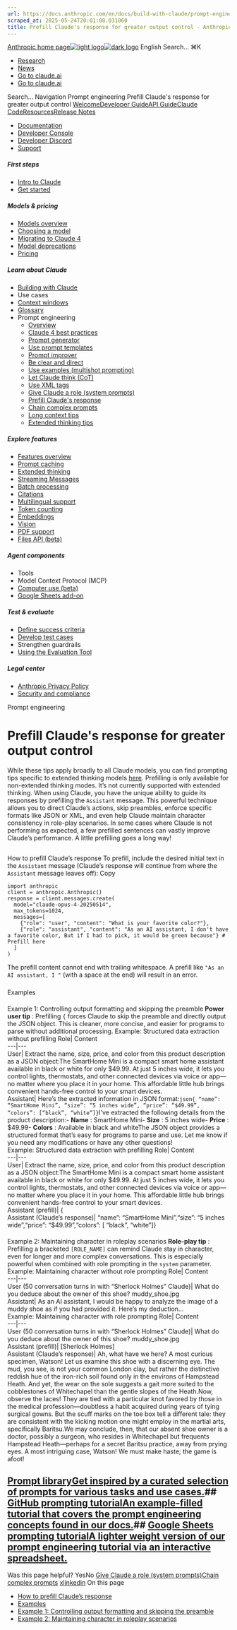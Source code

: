 ```yaml
---
url: https://docs.anthropic.com/en/docs/build-with-claude/prompt-engineering/prefill-claudes-response
scraped_at: 2025-05-24T20:01:08.031060
title: Prefill Claude's response for greater output control - Anthropic
---
```


[Anthropic home page![light logo](https://mintlify.s3.us-west-1.amazonaws.com/anthropic/logo/light.svg)![dark logo](https://mintlify.s3.us-west-1.amazonaws.com/anthropic/logo/dark.svg)](https://docs.anthropic.com/)
English
Search...
⌘K
  * [Research](https://www.anthropic.com/research)
  * [News](https://www.anthropic.com/news)
  * [Go to claude.ai](https://claude.ai/)
  * [Go to claude.ai](https://claude.ai/)


Search...
Navigation
Prompt engineering
Prefill Claude's response for greater output control
[Welcome](https://docs.anthropic.com/en/home)[Developer Guide](https://docs.anthropic.com/en/docs/welcome)[API Guide](https://docs.anthropic.com/en/api/overview)[Claude Code](https://docs.anthropic.com/en/docs/claude-code/overview)[Resources](https://docs.anthropic.com/en/resources/overview)[Release Notes](https://docs.anthropic.com/en/release-notes/overview)
* [Documentation](https://docs.anthropic.com/en/home)
* [Developer Console](https://console.anthropic.com/)
* [Developer Discord](https://www.anthropic.com/discord)
* [Support](https://support.anthropic.com/)
##### First steps
  * [Intro to Claude](https://docs.anthropic.com/en/docs/welcome)
  * [Get started](https://docs.anthropic.com/en/docs/get-started)


##### Models & pricing
  * [Models overview](https://docs.anthropic.com/en/docs/about-claude/models/overview)
  * [Choosing a model](https://docs.anthropic.com/en/docs/about-claude/models/choosing-a-model)
  * [Migrating to Claude 4](https://docs.anthropic.com/en/docs/about-claude/models/migrating-to-claude-4)
  * [Model deprecations](https://docs.anthropic.com/en/docs/about-claude/model-deprecations)
  * [Pricing](https://docs.anthropic.com/en/docs/about-claude/pricing)


##### Learn about Claude
  * [Building with Claude](https://docs.anthropic.com/en/docs/overview)
  * Use cases
  * [Context windows](https://docs.anthropic.com/en/docs/build-with-claude/context-windows)
  * [Glossary](https://docs.anthropic.com/en/docs/about-claude/glossary)
  * Prompt engineering
    * [Overview](https://docs.anthropic.com/en/docs/build-with-claude/prompt-engineering/overview)
    * [Claude 4 best practices](https://docs.anthropic.com/en/docs/build-with-claude/prompt-engineering/claude-4-best-practices)
    * [Prompt generator](https://docs.anthropic.com/en/docs/build-with-claude/prompt-engineering/prompt-generator)
    * [Use prompt templates](https://docs.anthropic.com/en/docs/build-with-claude/prompt-engineering/prompt-templates-and-variables)
    * [Prompt improver](https://docs.anthropic.com/en/docs/build-with-claude/prompt-engineering/prompt-improver)
    * [Be clear and direct](https://docs.anthropic.com/en/docs/build-with-claude/prompt-engineering/be-clear-and-direct)
    * [Use examples (multishot prompting)](https://docs.anthropic.com/en/docs/build-with-claude/prompt-engineering/multishot-prompting)
    * [Let Claude think (CoT)](https://docs.anthropic.com/en/docs/build-with-claude/prompt-engineering/chain-of-thought)
    * [Use XML tags](https://docs.anthropic.com/en/docs/build-with-claude/prompt-engineering/use-xml-tags)
    * [Give Claude a role (system prompts)](https://docs.anthropic.com/en/docs/build-with-claude/prompt-engineering/system-prompts)
    * [Prefill Claude's response](https://docs.anthropic.com/en/docs/build-with-claude/prompt-engineering/prefill-claudes-response)
    * [Chain complex prompts](https://docs.anthropic.com/en/docs/build-with-claude/prompt-engineering/chain-prompts)
    * [Long context tips](https://docs.anthropic.com/en/docs/build-with-claude/prompt-engineering/long-context-tips)
    * [Extended thinking tips](https://docs.anthropic.com/en/docs/build-with-claude/prompt-engineering/extended-thinking-tips)


##### Explore features
  * [Features overview](https://docs.anthropic.com/en/docs/build-with-claude/overview)
  * [Prompt caching](https://docs.anthropic.com/en/docs/build-with-claude/prompt-caching)
  * [Extended thinking](https://docs.anthropic.com/en/docs/build-with-claude/extended-thinking)
  * [Streaming Messages](https://docs.anthropic.com/en/docs/build-with-claude/streaming)
  * [Batch processing](https://docs.anthropic.com/en/docs/build-with-claude/batch-processing)
  * [Citations](https://docs.anthropic.com/en/docs/build-with-claude/citations)
  * [Multilingual support](https://docs.anthropic.com/en/docs/build-with-claude/multilingual-support)
  * [Token counting](https://docs.anthropic.com/en/docs/build-with-claude/token-counting)
  * [Embeddings](https://docs.anthropic.com/en/docs/build-with-claude/embeddings)
  * [Vision](https://docs.anthropic.com/en/docs/build-with-claude/vision)
  * [PDF support](https://docs.anthropic.com/en/docs/build-with-claude/pdf-support)
  * [Files API (beta)](https://docs.anthropic.com/en/docs/build-with-claude/files)


##### Agent components
  * Tools
  * Model Context Protocol (MCP)
  * [Computer use (beta)](https://docs.anthropic.com/en/docs/agents-and-tools/computer-use)
  * [Google Sheets add-on](https://docs.anthropic.com/en/docs/agents-and-tools/claude-for-sheets)


##### Test & evaluate
  * [Define success criteria](https://docs.anthropic.com/en/docs/test-and-evaluate/define-success)
  * [Develop test cases](https://docs.anthropic.com/en/docs/test-and-evaluate/develop-tests)
  * Strengthen guardrails
  * [Using the Evaluation Tool](https://docs.anthropic.com/en/docs/test-and-evaluate/eval-tool)


##### Legal center
  * [Anthropic Privacy Policy](https://www.anthropic.com/legal/privacy)
  * [Security and compliance](https://trust.anthropic.com/)


Prompt engineering
# Prefill Claude's response for greater output control
While these tips apply broadly to all Claude models, you can find prompting tips specific to extended thinking models [here](https://docs.anthropic.com/en/docs/build-with-claude/prompt-engineering/extended-thinking-tips).
Prefilling is only available for non-extended thinking modes. It’s not currently supported with extended thinking.
When using Claude, you have the unique ability to guide its responses by prefilling the `Assistant` message. This powerful technique allows you to direct Claude’s actions, skip preambles, enforce specific formats like JSON or XML, and even help Claude maintain character consistency in role-play scenarios.
In some cases where Claude is not performing as expected, a few prefilled sentences can vastly improve Claude’s performance. A little prefilling goes a long way!
## 
[​](https://docs.anthropic.com/en/docs/build-with-claude/prompt-engineering/prefill-claudes-response#how-to-prefill-claude%E2%80%99s-response)
How to prefill Claude’s response
To prefill, include the desired initial text in the `Assistant` message (Claude’s response will continue from where the `Assistant` message leaves off):
Copy
```
import anthropic
client = anthropic.Anthropic()
response = client.messages.create(
  model="claude-opus-4-20250514",
  max_tokens=1024,
  messages=[
    {"role": "user", "content": "What is your favorite color?"},
    {"role": "assistant", "content": "As an AI assistant, I don't have a favorite color, But if I had to pick, it would be green because"} # Prefill here
  ]
)

```

The prefill content cannot end with trailing whitespace. A prefill like `"As an AI assistant, I "` (with a space at the end) will result in an error.
### 
[​](https://docs.anthropic.com/en/docs/build-with-claude/prompt-engineering/prefill-claudes-response#examples)
Examples
#### 
[​](https://docs.anthropic.com/en/docs/build-with-claude/prompt-engineering/prefill-claudes-response#example-1%3A-controlling-output-formatting-and-skipping-the-preamble)
Example 1: Controlling output formatting and skipping the preamble
**Power user tip** : Prefilling `{` forces Claude to skip the preamble and directly output the JSON object. This is cleaner, more concise, and easier for programs to parse without additional processing.
Example: Structured data extraction without prefilling
Role| Content  
---|---  
User| Extract the name, size, price, and color from this product description as a JSON object:<description>The SmartHome Mini is a compact smart home assistant available in black or white for only $49.99. At just 5 inches wide, it lets you control lights, thermostats, and other connected devices via voice or app—no matter where you place it in your home. This affordable little hub brings convenient hands-free control to your smart devices.</description>  
Assistant| Here’s the extracted information in JSON format:```json{ “name”: “SmartHome Mini”, “size”: “5 inches wide”, “price”: “$49.99”, “colors”: [“black”, “white”]}```I’ve extracted the following details from the product description:- **Name** : SmartHome Mini- **Size** : 5 inches wide- **Price** : $49.99- **Colors** : Available in black and whiteThe JSON object provides a structured format that’s easy for programs to parse and use. Let me know if you need any modifications or have any other questions!  
Example: Structured data extraction with prefilling
Role| Content  
---|---  
User| Extract the name, size, price, and color from this product description as a JSON object:<description>The SmartHome Mini is a compact smart home assistant available in black or white for only $49.99. At just 5 inches wide, it lets you control lights, thermostats, and other connected devices via voice or app—no matter where you place it in your home. This affordable little hub brings convenient hands-free control to your smart devices.</description>  
Assistant (prefill)| {  
Assistant (Claude’s response)| “name”: “SmartHome Mini”,“size”: “5 inches wide”,“price”: “$49.99”,“colors”: [ “black”, “white”]}  
#### 
[​](https://docs.anthropic.com/en/docs/build-with-claude/prompt-engineering/prefill-claudes-response#example-2%3A-maintaining-character-in-roleplay-scenarios)
Example 2: Maintaining character in roleplay scenarios
**Role-play tip** : Prefilling a bracketed `[ROLE_NAME]` can remind Claude stay in character, even for longer and more complex conversations. This is especially powerful when combined with role prompting in the `system` parameter.
Example: Maintaining character without role prompting
Role| Content  
---|---  
User (50 conversation turns in with “Sherlock Holmes” Claude)| What do you deduce about the owner of this shoe? <image>muddy_shoe.jpg</image>  
Assistant| As an AI assistant, I would be happy to analyze the image of a muddy shoe as if you had provided it. Here’s my deduction…  
Example: Maintaining character with role prompting
Role| Content  
---|---  
User (50 conversation turns in with “Sherlock Holmes” Claude)| What do you deduce about the owner of this shoe? <image>muddy_shoe.jpg</image>  
Assistant (prefill)| [Sherlock Holmes]  
Assistant (Claude’s response)| Ah, what have we here? A most curious specimen, Watson! Let us examine this shoe with a discerning eye. The mud, you see, is not your common London clay, but rather the distinctive reddish hue of the iron-rich soil found only in the environs of Hampstead Heath. And yet, the wear on the sole suggests a gait more suited to the cobblestones of Whitechapel than the gentle slopes of the Heath.Now, observe the laces! They are tied with a particular knot favored by those in the medical profession—doubtless a habit acquired during years of tying surgical gowns. But the scuff marks on the toe box tell a different tale: they are consistent with the kicking motion one might employ in the martial arts, specifically Baritsu.We may conclude, then, that our absent shoe owner is a doctor, possibly a surgeon, who resides in Whitechapel but frequents Hampstead Heath—perhaps for a secret Baritsu practice, away from prying eyes. A most intriguing case, Watson! We must make haste; the game is afoot!  
## [Prompt libraryGet inspired by a curated selection of prompts for various tasks and use cases.](https://docs.anthropic.com/en/prompt-library/library)## [GitHub prompting tutorialAn example-filled tutorial that covers the prompt engineering concepts found in our docs.](https://github.com/anthropics/prompt-eng-interactive-tutorial)## [Google Sheets prompting tutorialA lighter weight version of our prompt engineering tutorial via an interactive spreadsheet.](https://docs.google.com/spreadsheets/d/19jzLgRruG9kjUQNKtCg1ZjdD6l6weA6qRXG5zLIAhC8)
Was this page helpful?
YesNo
[Give Claude a role (system prompts)](https://docs.anthropic.com/en/docs/build-with-claude/prompt-engineering/system-prompts)[Chain complex prompts](https://docs.anthropic.com/en/docs/build-with-claude/prompt-engineering/chain-prompts)
[x](https://x.com/AnthropicAI)[linkedin](https://www.linkedin.com/company/anthropicresearch)
On this page
  * [How to prefill Claude’s response](https://docs.anthropic.com/en/docs/build-with-claude/prompt-engineering/prefill-claudes-response#how-to-prefill-claude%E2%80%99s-response)
  * [Examples](https://docs.anthropic.com/en/docs/build-with-claude/prompt-engineering/prefill-claudes-response#examples)
  * [Example 1: Controlling output formatting and skipping the preamble](https://docs.anthropic.com/en/docs/build-with-claude/prompt-engineering/prefill-claudes-response#example-1%3A-controlling-output-formatting-and-skipping-the-preamble)
  * [Example 2: Maintaining character in roleplay scenarios](https://docs.anthropic.com/en/docs/build-with-claude/prompt-engineering/prefill-claudes-response#example-2%3A-maintaining-character-in-roleplay-scenarios)



